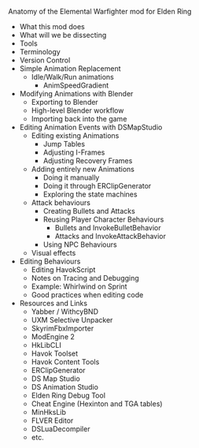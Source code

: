 Anatomy of the Elemental Warfighter mod for Elden Ring

- What this mod does
- What will we be dissecting
- Tools
- Terminology
- Version Control
- Simple Animation Replacement
  - Idle/Walk/Run animations
    - AnimSpeedGradient
- Modifying Animations with Blender
  - Exporting to Blender
  - High-level Blender workflow
  - Importing back into the game
- Editing Animation Events with DSMapStudio
  - Editing existing Animations
    - Jump Tables
    - Adjusting I-Frames
    - Adjusting Recovery Frames
  - Adding entirely new Animations
    - Doing it manually
    - Doing it through ERClipGenerator
    - Exploring the state machines
  - Attack behaviours
    - Creating Bullets and Attacks
    - Reusing Player Character Behaviours
      - Bullets and InvokeBulletBehavior
      - Attacks and InvokeAttackBehavior
    - Using NPC Behaviours
  - Visual effects
- Editing Behaviours
  - Editing HavokScript
  - Notes on Tracing and Debugging
  - Example: Whirlwind on Sprint
  - Good practices when editing code
- Resources and Links
  - Yabber / WithcyBND
  - UXM Selective Unpacker
  - SkyrimFbxImporter
  - ModEngine 2
  - HkLibCLI
  - Havok Toolset
  - Havok Content Tools
  - ERClipGenerator
  - DS Map Studio
  - DS Animation Studio
  - Elden Ring Debug Tool
  - Cheat Engine (Hexinton and TGA tables)
  - MinHksLib
  - FLVER Editor
  - DSLuaDecompiler
  - etc.
